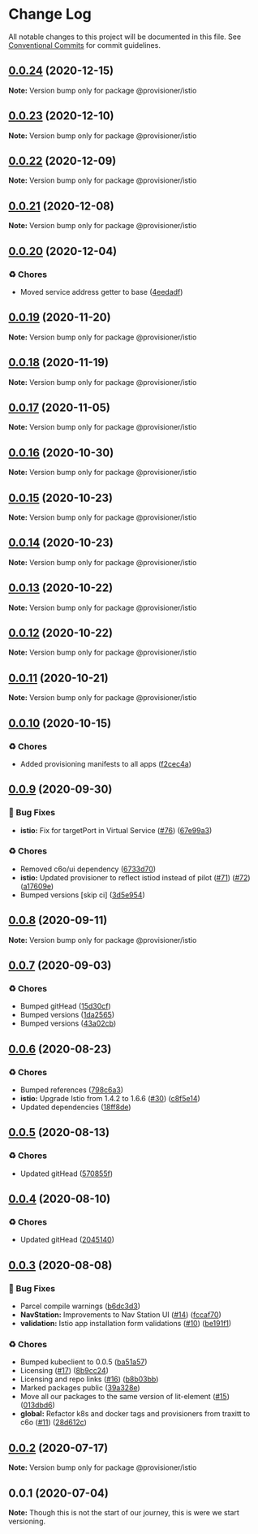 # Change Log

All notable changes to this project will be documented in this file.
See [Conventional Commits](https://conventionalcommits.org) for commit guidelines.

## [0.0.24](https://github.com/c6o/provisioners/compare/v0.0.23...v0.0.24) (2020-12-15)

**Note:** Version bump only for package @provisioner/istio





## [0.0.23](https://github.com/c6o/provisioners/compare/v0.0.22...v0.0.23) (2020-12-10)

**Note:** Version bump only for package @provisioner/istio





## [0.0.22](https://github.com/c6o/provisioners/compare/v0.0.21...v0.0.22) (2020-12-09)

**Note:** Version bump only for package @provisioner/istio





## [0.0.21](https://github.com/c6o/provisioners/compare/v0.0.20...v0.0.21) (2020-12-08)

**Note:** Version bump only for package @provisioner/istio





## [0.0.20](https://github.com/c6o/provisioners/compare/v0.0.19...v0.0.20) (2020-12-04)


### ♻️ Chores

* Moved service address getter to base ([4eedadf](https://github.com/c6o/provisioners/commit/4eedadf44e0c727595880eddc68af3c8dfb0bedc))





## [0.0.19](https://github.com/c6o/provisioners/compare/v0.0.18...v0.0.19) (2020-11-20)

**Note:** Version bump only for package @provisioner/istio





## [0.0.18](https://github.com/c6o/provisioners/compare/v0.0.17...v0.0.18) (2020-11-19)

**Note:** Version bump only for package @provisioner/istio





## [0.0.17](https://github.com/c6o/provisioners/compare/v0.0.16...v0.0.17) (2020-11-05)

**Note:** Version bump only for package @provisioner/istio





## [0.0.16](https://github.com/c6o/provisioners/compare/v0.0.15...v0.0.16) (2020-10-30)

**Note:** Version bump only for package @provisioner/istio





## [0.0.15](https://github.com/c6o/provisioners/compare/v0.0.14...v0.0.15) (2020-10-23)

**Note:** Version bump only for package @provisioner/istio





## [0.0.14](https://github.com/c6o/provisioners/compare/v0.0.13...v0.0.14) (2020-10-23)

**Note:** Version bump only for package @provisioner/istio





## [0.0.13](https://github.com/c6o/provisioners/compare/v0.0.12...v0.0.13) (2020-10-22)

**Note:** Version bump only for package @provisioner/istio





## [0.0.12](https://github.com/c6o/provisioners/compare/v0.0.11...v0.0.12) (2020-10-22)

**Note:** Version bump only for package @provisioner/istio





## [0.0.11](https://github.com/c6o/provisioners/compare/v0.0.10...v0.0.11) (2020-10-21)

**Note:** Version bump only for package @provisioner/istio





## [0.0.10](https://github.com/c6o/provisioners/compare/v0.0.9...v0.0.10) (2020-10-15)


### ♻️ Chores

* Added provisioning manifests to all apps ([f2cec4a](https://github.com/c6o/provisioners/commit/f2cec4a84c984885819cc93b6d781927885d7429))





## [0.0.9](https://github.com/c6o/provisioners/compare/v0.0.8...v0.0.9) (2020-09-30)


### 🐛 Bug Fixes

* **istio:** Fix for targetPort in Virtual Service ([#76](https://github.com/c6o/provisioners/issues/76)) ([67e99a3](https://github.com/c6o/provisioners/commit/67e99a3b8c691a12a609842a235a2ef118a2abbf))


### ♻️ Chores

* Removed c6o/ui dependency ([6733d70](https://github.com/c6o/provisioners/commit/6733d70eb184cf5faf596357935a4cbe0db8478c))
* **istio:** Updated provisioner to reflect istiod instead of pilot ([#71](https://github.com/c6o/provisioners/issues/71)) ([#72](https://github.com/c6o/provisioners/issues/72)) ([a17609e](https://github.com/c6o/provisioners/commit/a17609e5cf4c07aeed55bf9eef08e5a8092eaa4b))
* Bumped versions [skip ci] ([3d5e954](https://github.com/c6o/provisioners/commit/3d5e9548bf45f702619d83f93061cdec84cb5f7f))





## [0.0.8](https://github.com/c6o/provisioners/compare/v0.0.7...v0.0.8) (2020-09-11)

**Note:** Version bump only for package @provisioner/istio





## [0.0.7](https://github.com/c6o/provisioners/compare/v0.0.6...v0.0.7) (2020-09-03)


### ♻️ Chores

* Bumped gitHead ([15d30cf](https://github.com/c6o/provisioners/commit/15d30cf8f5386a58e2873cf2dd97fdc55f8f7cd2))
* Bumped versions ([1da2565](https://github.com/c6o/provisioners/commit/1da25659e5cbe7989a20537e62f2cc730005a699))
* Bumped versions ([43a02cb](https://github.com/c6o/provisioners/commit/43a02cbde47a491bd5d318fe896d9922cdc71ba4))





## [0.0.6](https://github.com/c6o/provisioners/compare/v0.0.5...v0.0.6) (2020-08-23)


### ♻️ Chores

* Bumped references ([798c6a3](https://github.com/c6o/provisioners/commit/798c6a3f7c826d04f2327a5cfae535f2dd3d04e8))
* **istio:** Upgrade Istio from 1.4.2 to 1.6.6 ([#30](https://github.com/c6o/provisioners/issues/30)) ([c8f5e14](https://github.com/c6o/provisioners/commit/c8f5e143bb68ad069d98d67c91ad96e5d4bae526))
* Updated dependencies ([18ff8de](https://github.com/c6o/provisioners/commit/18ff8de36b5a0c9b1f343842724167fdc60bf62d))





## [0.0.5](https://github.com/c6o/provisioners/compare/v0.0.4...v0.0.5) (2020-08-13)


### ♻️ Chores

* Updated gitHead ([570855f](https://github.com/c6o/provisioners/commit/570855fb1f45f0e051dedccc2acef7b83375ebac))





## [0.0.4](https://github.com/c6o/provisioners/compare/v0.0.3...v0.0.4) (2020-08-10)


### ♻️ Chores

* Updated gitHead ([2045140](https://github.com/c6o/provisioners/commit/2045140b6ae8bc2e4504ff7756b7a8776c087609))





## [0.0.3](https://github.com/c6o/provisioners/compare/v0.0.2...v0.0.3) (2020-08-08)


### 🐛 Bug Fixes

* Parcel compile warnings ([b6dc3d3](https://github.com/c6o/provisioners/commit/b6dc3d3a1952dc6eb9344d201eff31c9812f3112))
* **NavStation:** Improvements to Nav Station UI ([#14](https://github.com/c6o/provisioners/issues/14)) ([fccaf70](https://github.com/c6o/provisioners/commit/fccaf7057be6de5235267fe0bbf6dc5be29e583f))
* **validation:** Istio app installation form validations ([#10](https://github.com/c6o/provisioners/issues/10)) ([be191f1](https://github.com/c6o/provisioners/commit/be191f1f5927d0016062be4b0655381260acf5b7))


### ♻️ Chores

* Bumped kubeclient to 0.0.5 ([ba51a57](https://github.com/c6o/provisioners/commit/ba51a574b2a123bbe012be0086ec2ecbedcf487c))
* Licensing ([#17](https://github.com/c6o/provisioners/issues/17)) ([8b9cc24](https://github.com/c6o/provisioners/commit/8b9cc24ff42ff875b4234a74dfcfcfedb2acef27))
* Licensing and repo links ([#16](https://github.com/c6o/provisioners/issues/16)) ([b8b03bb](https://github.com/c6o/provisioners/commit/b8b03bbe7f30904b83cc599e61d378beb009eb38))
* Marked packages public ([39a328e](https://github.com/c6o/provisioners/commit/39a328e0225b2b773e173960f54f98052a698368))
* Move all our packages to the same version of lit-element ([#15](https://github.com/c6o/provisioners/issues/15)) ([013dbd6](https://github.com/c6o/provisioners/commit/013dbd6377a1f52f5a3a71885e7935e0c4984a21))
* **global:** Refactor k8s and docker tags and provisioners from traxitt to c6o ([#11](https://github.com/c6o/provisioners/issues/11)) ([28d612c](https://github.com/c6o/provisioners/commit/28d612caa09cb79c0ec2525593d367a03e63ca09))





## [0.0.2](https://github.com/traxitt/traxitt/compare/v0.0.1...v0.0.2) (2020-07-17)

**Note:** Version bump only for package @provisioner/istio





## 0.0.1 (2020-07-04)

**Note:** Though this is not the start of our journey, this is were we start versioning.
